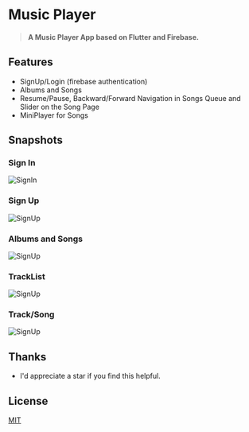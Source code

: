 # Music Player
> #### A Music Player App based on Flutter and Firebase.

## Features
* SignUp/Login (firebase authentication)
* Albums and Songs
* Resume/Pause, Backward/Forward Navigation in Songs Queue and Slider on the Song Page
* MiniPlayer for Songs

## Snapshots
### Sign In
![SignIn](./images/signin.png)
### Sign Up
![SignUp](./images/signup.png)
### Albums and Songs
![SignUp](./images/albums&songs.png)
### TrackList
![SignUp](./images/tracklist.png)
### Track/Song
![SignUp](./images/trackpage.png)


## Thanks
+ I'd appreciate a star if you find this helpful.


## License

[MIT](http://opensource.org/licenses/MIT)

